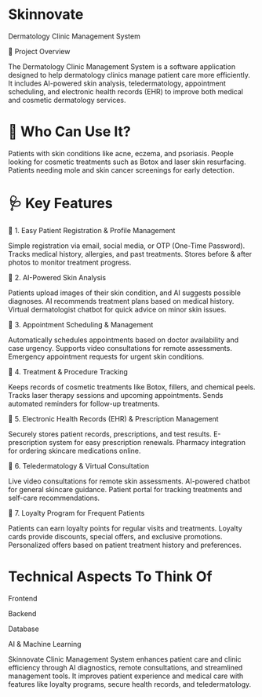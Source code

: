 # Skinnovate
Dermatology Clinic Management System

📌 Project Overview

The Dermatology Clinic Management System is a software application designed to help dermatology clinics manage patient care more efficiently. It includes AI-powered skin analysis, teledermatology, appointment scheduling, and electronic health records (EHR) to improve both medical and cosmetic dermatology services.

# 👥 Who Can Use It?

Patients with skin conditions like acne, eczema, and psoriasis.
People looking for cosmetic treatments such as Botox and laser skin resurfacing.
Patients needing mole and skin cancer screenings for early detection.

# 🩺 Key Features

🔹 1. Easy Patient Registration & Profile Management

Simple registration via email, social media, or OTP (One-Time Password).
Tracks medical history, allergies, and past treatments.
Stores before & after photos to monitor treatment progress.

🔹 2. AI-Powered Skin Analysis

Patients upload images of their skin condition, and AI suggests possible diagnoses.
AI recommends treatment plans based on medical history.
Virtual dermatologist chatbot for quick advice on minor skin issues.

🔹 3. Appointment Scheduling & Management

Automatically schedules appointments based on doctor availability and case urgency.
Supports video consultations for remote assessments.
Emergency appointment requests for urgent skin conditions.

🔹 4. Treatment & Procedure Tracking

Keeps records of cosmetic treatments like Botox, fillers, and chemical peels.
Tracks laser therapy sessions and upcoming appointments.
Sends automated reminders for follow-up treatments.

🔹 5. Electronic Health Records (EHR) & Prescription Management

Securely stores patient records, prescriptions, and test results.
E-prescription system for easy prescription renewals.
Pharmacy integration for ordering skincare medications online.

🔹 6. Teledermatology & Virtual Consultation

Live video consultations for remote skin assessments.
AI-powered chatbot for general skincare guidance.
Patient portal for tracking treatments and self-care recommendations.

🔹 7. Loyalty Program for Frequent Patients

Patients can earn loyalty points for regular visits and treatments.
Loyalty cards provide discounts, special offers, and exclusive promotions.
Personalized offers based on patient treatment history and preferences.

# Technical Aspects To Think Of

Frontend

Backend

Database

AI & Machine Learning


Skinnovate Clinic Management System enhances patient care and clinic efficiency through AI diagnostics, remote consultations, and streamlined management tools. It improves patient experience and medical care with features like loyalty programs, secure health records, and teledermatology.
